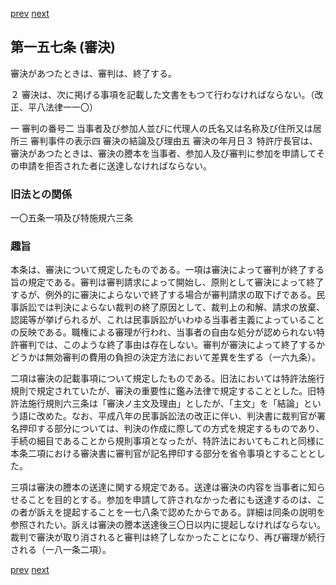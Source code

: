 [prev](/specific/markdowns/特許法/220_Mp-Ch_6-At_156.md)
[next](/specific/markdowns/特許法/222_Mp-Ch_6-At_158.md)
## 第一五七条 (審決)
審決があつたときは、審判は、終了する。

２ 審決は、次に掲げる事項を記載した文書をもつて行わなければならない。（改正、平八法律一一〇）

一 審判の番号二 当事者及び参加人並びに代理人の氏名又は名称及び住所又は居所三 審判事件の表示四 審決の結論及び理由五 審決の年月日３ 特許庁長官は、審決があつたときは、審決の謄本を当事者、参加人及び審判に参加を申請してその申請を拒否された者に送達しなければならない。


### 旧法との関係
一〇五条一項及び特施規六三条

### 趣旨
本条は、審決について規定したものである。一項は審決によって審判が終了する旨の規定である。審判は審判請求によって開始し、原則として審決によって終了するが、例外的に審決によらないで終了する場合が審判請求の取下げである。民事訴訟では判決によらない裁判の終了原因として、裁判上の和解、請求の放棄、認諾等が挙げられるが、これは民事訴訟がいわゆる当事者主義によっていることの反映である。職権による審理が行われ、当事者の自由な処分が認められない特許審判では、このような終了事由は存在しない。審判が審決によって終了するかどうかは無効審判の費用の負担の決定方法において差異を生ずる（一六九条）。

二項は審決の記載事項について規定したものである。旧法においては特許法施行規則で規定されていたが、審決の重要性に鑑み法律で規定することとした。旧特許法施行規則六三条は「審決ノ主文及理由」としたが、「主文」を「結論」という語に改めた。なお、平成八年の民事訴訟法の改正に伴い、判決書に裁判官が署名押印する部分については、判決の作成に際しての方式を規定するものであり、手続の細目であることから規則事項となったが、特許法においてもこれと同様に本条二項における審決書に審判官が記名押印する部分を省令事項とすることとした。

三項は審決の謄本の送達に関する規定である。送達は審決の内容を当事者に知らせることを目的とする。参加を申請して許されなかった者にも送達するのは、この者が訴えを提起することを一七八条で認めたからである。詳細は同条の説明を参照されたい。訴えは審決の謄本送達後三〇日以内に提起しなければならない。裁判で審決が取り消されると審判は終了しなかったことになり、再び審理が続行される（一八一条二項）。


[prev](/specific/markdowns/特許法/220_Mp-Ch_6-At_156.md)
[next](/specific/markdowns/特許法/222_Mp-Ch_6-At_158.md)